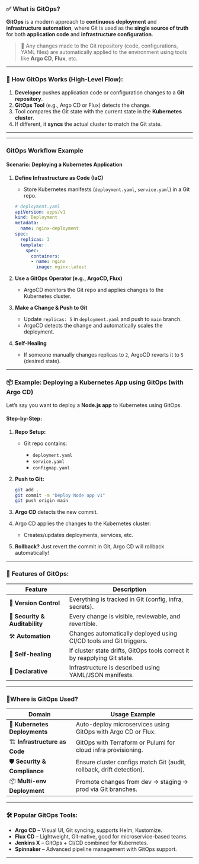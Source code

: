 ### ✅ What is **GitOps**?

**GitOps** is a modern approach to **continuous deployment** and **infrastructure automation**, where Git is used as the **single source of truth** for both **application code** and **infrastructure configuration**.

> 🔁 Any changes made to the Git repository (code, configurations, YAML files) are automatically applied to the environment using tools like **Argo CD**, **Flux**, etc.

---

### 🚀 **How GitOps Works** (High-Level Flow):

1. **Developer** pushes application code or configuration changes to a **Git repository**.
2. **GitOps Tool** (e.g., Argo CD or Flux) detects the change.
3. Tool compares the Git state with the current state in the **Kubernetes cluster**.
4. If different, it **syncs** the actual cluster to match the Git state.

---


---

### **GitOps Workflow Example**
#### **Scenario: Deploying a Kubernetes Application**
1. **Define Infrastructure as Code (IaC)**  
   - Store Kubernetes manifests (`deployment.yaml`, `service.yaml`) in a Git repo.
   ```yaml
   # deployment.yaml
   apiVersion: apps/v1
   kind: Deployment
   metadata:
     name: nginx-deployment
   spec:
     replicas: 3
     template:
       spec:
         containers:
         - name: nginx
           image: nginx:latest
   ```

2. **Use a GitOps Operator (e.g., ArgoCD, Flux)**  
   - ArgoCD monitors the Git repo and applies changes to the Kubernetes cluster.

3. **Make a Change & Push to Git**  
   - Update `replicas: 5` in `deployment.yaml` and push to `main` branch.
   - ArgoCD detects the change and automatically scales the deployment.

4. **Self-Healing**  
   - If someone manually changes replicas to `2`, ArgoCD reverts it to `5` (desired state).

---

### 📦 Example: Deploying a Kubernetes App using GitOps (with Argo CD)

Let’s say you want to deploy a **Node.js app** to Kubernetes using GitOps.

#### Step-by-Step:

1. **Repo Setup:**

   * Git repo contains:

     * `deployment.yaml`
     * `service.yaml`
     * `configmap.yaml`

2. **Push to Git:**

   ```bash
   git add .
   git commit -m "Deploy Node app v1"
   git push origin main
   ```

3. **Argo CD** detects the new commit.

4. Argo CD applies the changes to the Kubernetes cluster:

   * Creates/updates deployments, services, etc.

5. **Rollback?** Just revert the commit in Git, Argo CD will rollback automatically!

---

### 🌟 Features of GitOps:

| Feature                        | Description                                                               |
| ------------------------------ | ------------------------------------------------------------------------- |
| 🔄 **Version Control**         | Everything is tracked in Git (config, infra, secrets).                    |
| 🔐 **Security & Auditability** | Every change is visible, reviewable, and revertible.                      |
| 🛠️ **Automation**             | Changes automatically deployed using CI/CD tools and Git triggers.        |
| 🤖 **Self-healing**            | If cluster state drifts, GitOps tools correct it by reapplying Git state. |
| 📄 **Declarative**             | Infrastructure is described using YAML/JSON manifests.                    |

---

### 📍Where is GitOps Used?

| Domain                         | Usage Example                                                        |
| ------------------------------ | -------------------------------------------------------------------- |
| 🚀 **Kubernetes Deployments**  | Auto-deploy microservices using GitOps with Argo CD or Flux.         |
| 🏗️ **Infrastructure as Code** | GitOps with Terraform or Pulumi for cloud infra provisioning.        |
| 🛡️ **Security & Compliance**  | Ensure cluster configs match Git (audit, rollback, drift detection). |
| 📦 **Multi-env Deployment**    | Promote changes from dev → staging → prod via Git branches.          |

---

### 🛠️ Popular GitOps Tools:

* **Argo CD** – Visual UI, Git syncing, supports Helm, Kustomize.
* **Flux CD** – Lightweight, Git-native, good for microservice-based teams.
* **Jenkins X** – GitOps + CI/CD combined for Kubernetes.
* **Spinnaker** – Advanced pipeline management with GitOps support.

---

